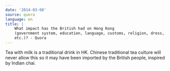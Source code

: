 ```yaml
---
date: '2014-03-08'
source: quora
language: en
title: |
    What impact has the British had on Hong Kong
    (government system, education, language, customs, religion, dress,
    etc.)? - Quora
---
```


Tea with milk is a traditional drink in HK. Chinese traditional tea
culture will never allow this so it may have been imported by the
British people, inspired by Indian chai.
